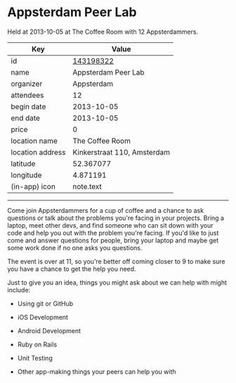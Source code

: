 # Appsterdam Peer Lab
Held at 2013-10-05 at The Coffee Room with 12 Appsterdammers.
        
|Key|Value
|---|---|
|id|[143198322](https://www.meetup.com/appsterdam/events/143198322/)|
|name|Appsterdam Peer Lab|
|organizer|Appsterdam|
|attendees|12|
|begin date|2013-10-05|
|end date|2013-10-05|
|price|0|
|location name|The Coffee Room|
|location address|Kinkerstraat 110, Amsterdam|
|latitude|52.367077|
|longitude|4.871191|
|(in-app) icon|note.text|

---

Come join Appsterdammers for a cup of coffee and a chance to ask questions or talk about the problems you're facing in your projects. Bring a laptop, meet other devs, and find someone who can sit down with your code and help you out with the problem you're facing. If you'd like to just come and answer questions for people, bring your laptop and maybe get some work done if no one asks you questions.

The event is over at 11, so you're better off coming closer to 9 to make sure you have a chance to get the help you need.

Just to give you an idea, things you might ask about we can help with might include:

- Using git or GitHub

- iOS Development

- Android Development

- Ruby on Rails

- Unit Testing

- Other app-making things your peers can help you with


